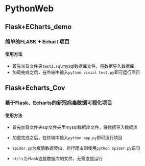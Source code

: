 # PythonWeb

## Flask+ECharts_demo

###  简单的FLASK + Echart 项目

#### 使用方法

- 首先加载文件夹`test2.sql`mysql数据库文件，将数据导入数据库 
- 加载完成之后，在终端中输入`python visial test.py`即可运行项目



## Flask+Echarts_Cov

### 基于Flask、Echarts的新冠病毒数据可视化项目

#### 使用方法

- 首先加载文件夹sql文件夹里mysql数据库文件，将数据导入数据库

-  加载完成之后，在终端中输入`python app.py`即可运行项目

- `spider.py`为疫情数据爬虫，运行爬虫则使用`python spider.py`语句

- `utils`为Flask连接数据库的文件，无需直接运行

  

